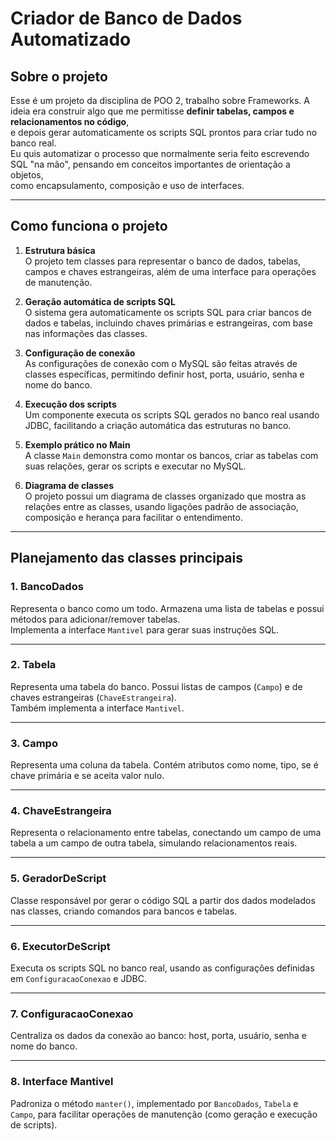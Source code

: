 # Criador de Banco de Dados Automatizado

## Sobre o projeto

Esse é um projeto da disciplina de POO 2, trabalho sobre Frameworks. A ideia era construir algo que me permitisse **definir tabelas, campos e relacionamentos no código**,  
e depois gerar automaticamente os scripts SQL prontos para criar tudo no banco real.  
Eu quis automatizar o processo que normalmente seria feito escrevendo SQL "na mão", pensando em conceitos importantes de orientação a objetos,  
como encapsulamento, composição e uso de interfaces.

---

## Como funciona o projeto

1. **Estrutura básica**  
   O projeto tem classes para representar o banco de dados, tabelas, campos e chaves estrangeiras, além de uma interface para operações de manutenção.

2. **Geração automática de scripts SQL**  
   O sistema gera automaticamente os scripts SQL para criar bancos de dados e tabelas, incluindo chaves primárias e estrangeiras, com base nas informações das classes.

3. **Configuração de conexão**  
   As configurações de conexão com o MySQL são feitas através de classes específicas, permitindo definir host, porta, usuário, senha e nome do banco.

4. **Execução dos scripts**  
   Um componente executa os scripts SQL gerados no banco real usando JDBC, facilitando a criação automática das estruturas no banco.

5. **Exemplo prático no Main**  
   A classe `Main` demonstra como montar os bancos, criar as tabelas com suas relações, gerar os scripts e executar no MySQL.

6. **Diagrama de classes**  
   O projeto possui um diagrama de classes organizado que mostra as relações entre as classes, usando ligações padrão de associação, composição e herança para facilitar o entendimento.

---

## Planejamento das classes principais

### 1. BancoDados

Representa o banco como um todo. Armazena uma lista de tabelas e possui métodos para adicionar/remover tabelas.  
Implementa a interface `Mantivel` para gerar suas instruções SQL.

---

### 2. Tabela

Representa uma tabela do banco. Possui listas de campos (`Campo`) e de chaves estrangeiras (`ChaveEstrangeira`).  
Também implementa a interface `Mantivel`.

---

### 3. Campo

Representa uma coluna da tabela. Contém atributos como nome, tipo, se é chave primária e se aceita valor nulo.

---

### 4. ChaveEstrangeira

Representa o relacionamento entre tabelas, conectando um campo de uma tabela a um campo de outra tabela, simulando relacionamentos reais.

---

### 5. GeradorDeScript

Classe responsável por gerar o código SQL a partir dos dados modelados nas classes, criando comandos para bancos e tabelas.

---

### 6. ExecutorDeScript

Executa os scripts SQL no banco real, usando as configurações definidas em `ConfiguracaoConexao` e JDBC.

---

### 7. ConfiguracaoConexao

Centraliza os dados da conexão ao banco: host, porta, usuário, senha e nome do banco.

---

### 8. Interface Mantivel

Padroniza o método `manter()`, implementado por `BancoDados`, `Tabela` e `Campo`, para facilitar operações de manutenção (como geração e execução de scripts).
